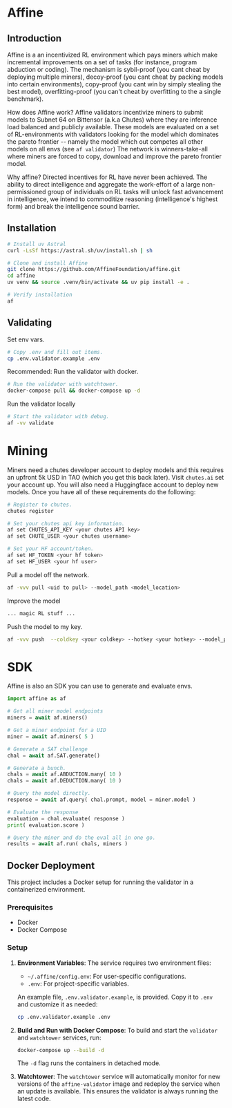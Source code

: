 # Affine

## Introduction

Affine is a an incentivized RL environment which pays miners which make incremental improvements on a set of tasks (for instance, program abduction or coding). The mechanism is sybil-proof (you cant cheat by deploying multiple miners), decoy-proof (you cant cheat by packing models into certain environments), copy-proof (you cant win by simply stealing the best model), overfitting-proof (you can't cheat by overfitting to the a single benchmark). 

How does Affine work? Affine validators incentivize miners to submit models to Subnet 64 on Bittensor (a.k.a Chutes) where they are inference load balanced and publicly available. These models are evaluated on a set of RL-environments with validators looking for the model which dominates the pareto frontier -- namely the model which out competes all other models on all envs (see `af validator`) The network is winners-take-all where miners are forced to copy, download and improve the pareto frontier model.

Why affine? Directed incentives for RL have never been achieved. The ability to direct intelligence and aggregate the work-effort of a large non-permissioned group of individuals on RL tasks will unlock fast advancement in intelligence, we intend to commoditize reasoning (intelligence's highest form) and break the intelligence sound barrier.

## Installation
```bash
# Install uv Astral
curl -LsSf https://astral.sh/uv/install.sh | sh

# Clone and install Affine
git clone https://github.com/AffineFoundation/affine.git
cd affine
uv venv && source .venv/bin/activate && uv pip install -e .

# Verify installation
af
```

## Validating

Set env vars.
```bash
# Copy .env and fill out items.
cp .env.validator.example .env
```

Recommended: Run the validator with docker.
```bash
# Run the validator with watchtower.
docker-compose pull && docker-compose up -d
```

Run the validator locally
```bash
# Start the validator with debug.
af -vv validate
```

# Mining

Miners need a chutes developer account to deploy models and this requires an upfront 5k USD in TAO (which you get this back later).
Visit `chutes.ai` set your account up. You will also need a Huggingface account to deploy new models. Once you have all of these requirements do the following: 
```bash
# Register to chutes.
chutes register 

# Set your chutes api key information.
af set CHUTES_API_KEY <your chutes API key> 
af set CHUTE_USER <your chutes username> 

# Set your HF account/token.
af set HF_TOKEN <your hf token>
af set HF_USER <your hf user> 
```

Pull a model off the network.
```bash
af -vvv pull <uid to pull> --model_path <model_location>
```

Improve the model
```bash
... magic RL stuff ...
```

Push the model to my key.
```bash
af -vvv push  --coldkey <your coldkey> --hotkey <your hotkey> --model_path <model_location>
```


# SDK
Affine is also an SDK you can use to generate and evaluate envs.
```python
import affine as af

# Get all miner model endpoints
miners = await af.miners()

# Get a miner endpoint for a UID
miner = await af.miners( 5 )

# Generate a SAT challenge
chal = await af.SAT.generate() 

# Generate a bunch.
chals = await af.ABDUCTION.many( 10 )
chals = await af.DEDUCTION.many( 10 )

# Query the model directly.
response = await af.query( chal.prompt, model = miner.model )

# Evaluate the response
evaluation = chal.evaluate( response ) 
print( evaluation.score )

# Query the miner and do the eval all in one go.
results = await af.run( chals, miners )
```

## Docker Deployment

This project includes a Docker setup for running the validator in a containerized environment.

### Prerequisites

- Docker
- Docker Compose

### Setup

1.  **Environment Variables**:
    The service requires two environment files:
    -   `~/.affine/config.env`: For user-specific configurations.
    -   `.env`: For project-specific variables.

    An example file, `.env.validator.example`, is provided. Copy it to `.env` and customize it as needed:
    ```bash
    cp .env.validator.example .env
    ```

2.  **Build and Run with Docker Compose**:
    To build and start the `validator` and `watchtower` services, run:
    ```bash
    docker-compose up --build -d
    ```
    The `-d` flag runs the containers in detached mode.

3.  **Watchtower**:
    The `watchtower` service will automatically monitor for new versions of the `affine-validator` image and redeploy the service when an update is available. This ensures the validator is always running the latest code.
